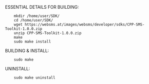 ESSENTIAL DETAILS FOR BUILDING:
	    
	    mkdir /home/user/SDK/
	    cd /home/user/SDK/
	    wget https://websms.at/images/websms/developer/sdks/CPP-SMS-Toolkit-1.0.0.zip
	    unzip CPP-SMS-Toolkit-1.0.0.zip
	    make
	    sudo make install

BUILDING & INSTALL:	    
	    
	    sudo make
	   
UNINSTALL:
		
	    sudo make uninstall
